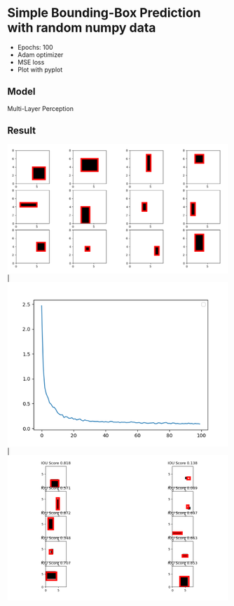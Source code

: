 # Simple Bounding-Box Prediction with random numpy data
- Epochs: 100
- Adam optimizer
- MSE loss
- Plot with pyplot

## Model
Multi-Layer Perception

## Result
![Alt Text](result/data.PNG) | ![Alt Text](result/losses.PNG) | ![Alt Text](result/evaluation.PNG)